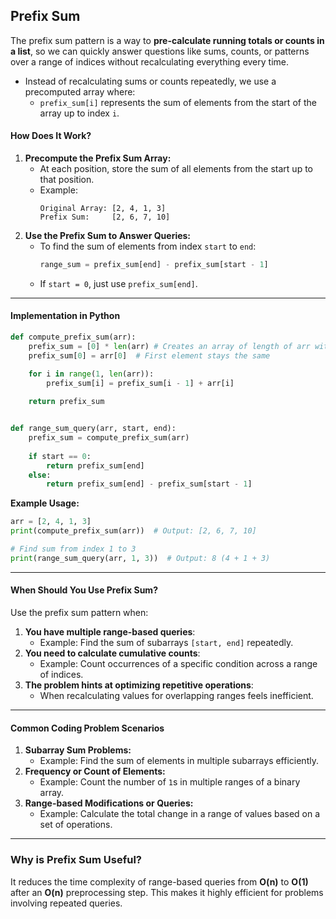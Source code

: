 ## Prefix Sum 

The prefix sum pattern is a way to **pre-calculate running totals or counts in a list**, so we can quickly answer questions like sums, counts, or patterns over a range of indices without recalculating everything every time.

- Instead of recalculating sums or counts repeatedly, we use a precomputed array where:
  - `prefix_sum[i]` represents the sum of elements from the start of the array up to index `i`.


#### **How Does It Work?**
1. **Precompute the Prefix Sum Array:**
   - At each position, store the sum of all elements from the start up to that position.
   - Example:
     ```
     Original Array: [2, 4, 1, 3]
     Prefix Sum:     [2, 6, 7, 10]
     ```
2. **Use the Prefix Sum to Answer Queries:**
   - To find the sum of elements from index `start` to `end`:
     ```python
     range_sum = prefix_sum[end] - prefix_sum[start - 1]
     ```
   - If `start = 0`, just use `prefix_sum[end]`.

---

#### **Implementation in Python**

```python
def compute_prefix_sum(arr):
    prefix_sum = [0] * len(arr) # Creates an array of length of arr with 0 values // Ex: [0,0,0,0,0]
    prefix_sum[0] = arr[0]  # First element stays the same

    for i in range(1, len(arr)):
        prefix_sum[i] = prefix_sum[i - 1] + arr[i]
    
    return prefix_sum


def range_sum_query(arr, start, end):
    prefix_sum = compute_prefix_sum(arr)
    
    if start == 0:
        return prefix_sum[end]
    else:
        return prefix_sum[end] - prefix_sum[start - 1]
```

**Example Usage:**
```python
arr = [2, 4, 1, 3]
print(compute_prefix_sum(arr))  # Output: [2, 6, 7, 10]

# Find sum from index 1 to 3
print(range_sum_query(arr, 1, 3))  # Output: 8 (4 + 1 + 3)
```

---

#### **When Should You Use Prefix Sum?**
Use the prefix sum pattern when:
1. **You have multiple range-based queries**:
   - Example: Find the sum of subarrays `[start, end]` repeatedly.
2. **You need to calculate cumulative counts**:
   - Example: Count occurrences of a specific condition across a range of indices.
3. **The problem hints at optimizing repetitive operations**:
   - When recalculating values for overlapping ranges feels inefficient.

---

#### **Common Coding Problem Scenarios**
1. **Subarray Sum Problems:**
   - Example: Find the sum of elements in multiple subarrays efficiently.
2. **Frequency or Count of Elements:**
   - Example: Count the number of `1`s in multiple ranges of a binary array.
3. **Range-based Modifications or Queries:**
   - Example: Calculate the total change in a range of values based on a set of operations.

---

### **Why is Prefix Sum Useful?**
It reduces the time complexity of range-based queries from **O(n)** to **O(1)** after an **O(n)** preprocessing step. This makes it highly efficient for problems involving repeated queries.
